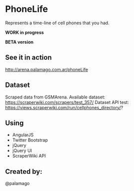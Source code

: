 PhoneLife
============================================
Represents a time-line of cell phones that you had.


**WORK in progress**

**BETA version**

## See it in action

http://arena.palamago.com.ar/phoneLife

## Dataset

Scraped data from GSMArena.
Available dataset: https://scraperwiki.com/scrapers/test_357/
Dataset API test: https://views.scraperwiki.com/run/cellphones_directory/?

## Using
- AngularJS
- Twitter Bootstrap
- jQuery
- jQuery UI
- ScraperWiki API

## Created by:
@palamago

